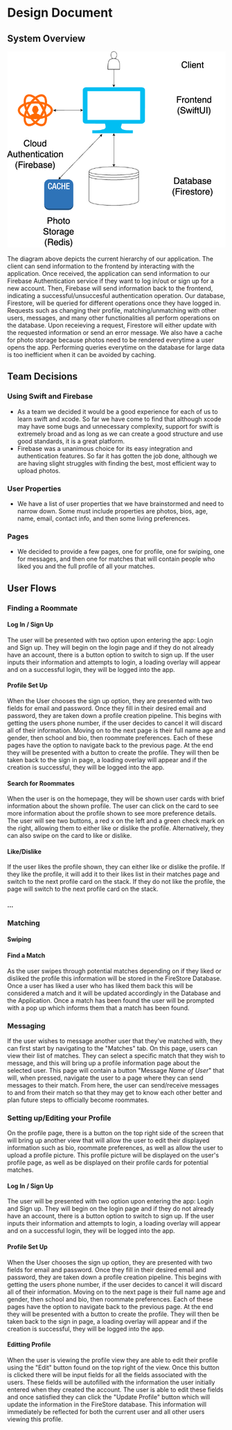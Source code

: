# Design Document

## System Overview
![System Archtecture Diagram](Roomi_System_Architecture.png)

The diagram above depicts the current hierarchy of our application. The client can send information to the frontend by interacting with the application. Once received, the application can send information to our Firebase Authentication service if they want to log in/out or sign up for a new account. Then, Firebase will send information back to the frontend, indicating a successful/unsuccesful authentication operation. Our database, Firestore, will be queried for different operations once they have logged in. Requests such as changing their profile, matching/unmatching with other users, messages, and many other functionalities all perform operations on the database. Upon receieving a request, Firestore will either update with the requested information or send an error message. We also have a cache for photo storage because photos need to be rendered everytime a user opens the app. Performing queries everytime on the database for large data is too inefficient when it can be avoided by caching.

## Team Decisions

### Using Swift and Firebase
- As a team we decided it would be a good experience for each of us to learn swift and xcode. So far we have come to find that although xcode may have some bugs and unnecessary complexity, support for swift is extremely broad and as long as we can create a good structure and use good standards, it is a great platform.
- Firebase was a unanimous choice for its easy integration and authentication features. So far it has gotten the job done, although we are having slight struggles with finding the best, most efficient way to upload photos.

### User Properties
- We have a list of user properties that we have brainstormed and need to narrow down. Some must include properties are photos, bios, age, name, email, contact info, and then some living preferences.

### Pages
- We decided to provide a few pages, one for profile, one for swiping, one for messages, and then one for matches that will contain people who liked you and the full profile of all your matches.

## User Flows

### Finding a Roommate

#### Log In / Sign Up

The user will be presented with two option upon entering the app: Login and Sign up. They will begin on the login page and if they do not already have an account, there is a button option to switch to sign up. If the user inputs their information and attempts to login, a loading overlay will appear and on a successful login, they will be logged into the app.

#### Profile Set Up

When the User chooses the sign up option, they are presented with two fields for email and password. Once they fill in their desired email and password, they are taken down a profile creation pipeline. This begins with getting the users phone number, if the user decides to cancel it will discard all of their information. Moving on to the next page is their full name age and gender, then school and bio, then roommate preferences. Each of these pages have the option to navigate back to the previous page. At the end they will be presented with a button to create the profile. They will then be taken back to the sign in page, a loading overlay will appear and if the creation is successful, they will be logged into the app.

#### Search for Roommates

When the user is on the homepage, they will be shown user cards with brief information about the shown profile. The user can click on the card to see more information about the profile shown to see more preference details. The user will see two buttons, a red x on the left and a green check mark on the right, allowing them to either like or dislike the profile. Alternatively, they can also swipe on the card to like or dislike.

#### Like/Dislike
If the user likes the profile shown, they can either like or dislike the profile. If they like the profile, it will add it to their likes list in their matches page and switch to the next profile card on the stack. If they do not like the profile, the page will switch to the next profile card on the stack.

#### ...

### Matching

#### Swiping

#### Find a Match

As the user swipes through potential matches depending on if they liked or disliked the profile this information will be stored in the FireStore Database. Once a user has liked a user who has liked them back this will be considered a match and it will be updated accordingly in the Database and the Application. Once a match has been found the user will be prompted with a pop up which informs them that a match has been found.

### Messaging

If the user wishes to message another user that they've matched with, they can first start by navigating to the "Matches" tab. On this page, users can view their list of matches. They can select a specific match that they wish to message, and this will bring up a profile information page about the selected user. This page will contain a button "Message *Name of User*" that will, when pressed, navigate the user to a page where they can send messages to their match. From here, the user can send/receive messages to and from their match so that they may get to know each other better and plan future steps to officially become roommates.

### Setting up/Editing your Profile
On the profile page, there is a button on the top right side of the screen that will bring up another view that will allow the user to edit their displayed information such as bio, roommate preferences, as well as allow the user to upload a profile picture. This profile picture will be displayed on the user's profile page, as well as be displayed on their profile cards for potential matches.

#### Log In / Sign Up

The user will be presented with two option upon entering the app: Login and Sign up. They will begin on the login page and if they do not already have an account, there is a button option to switch to sign up. If the user inputs their information and attempts to login, a loading overlay will appear and on a successful login, they will be logged into the app.

#### Profile Set Up

When the User chooses the sign up option, they are presented with two fields for email and password. Once they fill in their desired email and password, they are taken down a profile creation pipeline. This begins with getting the users phone number, if the user decides to cancel it will discard all of their information. Moving on to the next page is their full name age and gender, then school and bio, then roommate preferences. Each of these pages have the option to navigate back to the previous page. At the end they will be presented with a button to create the profile. They will then be taken back to the sign in page, a loading overlay will appear and if the creation is successful, they will be logged into the app.

#### Editting Profile

When the user is viewing the profile view they are able to edit their profile using the "Edit" button found on the top right of the view. Once this button is clicked there will be input fields for all the fields associated with the users. These fields will be autofilled with the information the user initially entered when they created the account. The user is able to edit these fields and once satisfied they can click the "Update Profile" button which will update the information in the FireStore database. This information will immediately be reflected for both the current user and all other users viewing this profile.
